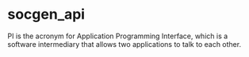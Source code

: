 # socgen_api
PI is the acronym for Application Programming Interface, which is a software intermediary that allows two applications to talk to each other.
